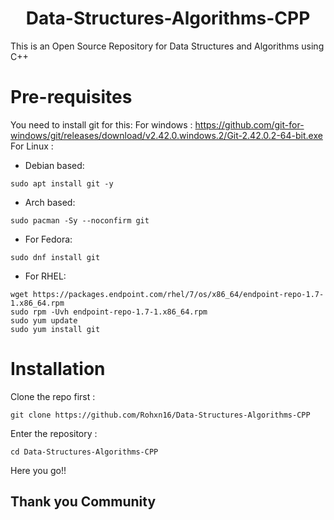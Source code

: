 <h1 align="center">Data-Structures-Algorithms-CPP</h1>
This is an Open Source Repository for Data Structures and Algorithms using C++

# Pre-requisites
You need to install git for this:
For windows : https://github.com/git-for-windows/git/releases/download/v2.42.0.windows.2/Git-2.42.0.2-64-bit.exe
For Linux : 
+ Debian based:
```
sudo apt install git -y
```

+ Arch based:
```
sudo pacman -Sy --noconfirm git
```

+ For Fedora:
```
sudo dnf install git
```

+ For RHEL:
```
wget https://packages.endpoint.com/rhel/7/os/x86_64/endpoint-repo-1.7-1.x86_64.rpm
sudo rpm -Uvh endpoint-repo-1.7-1.x86_64.rpm
sudo yum update
sudo yum install git
```

# Installation
Clone the repo first :
```
git clone https://github.com/Rohxn16/Data-Structures-Algorithms-CPP
```

Enter the repository :
```
cd Data-Structures-Algorithms-CPP
```

Here you go!!

## Thank you Community

